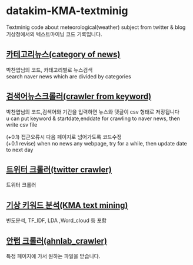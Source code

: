 # datakim-KMA-textminig
Textminig code  about meteorological(weather) subject from twitter &amp;  blog \
기상청에서의 텍스트마이닝 코드 기록입니다.


## [카테고리뉴스(category of news)](https://github.com/kim-taehee/NLP/textmining/blob/master/%EC%B9%B4%ED%85%8C%EA%B3%A0%EB%A6%AC%EB%89%B4%EC%8A%A4.R)
박찬엽님의 코드, 카테고리별로 뉴스검색 \
search naver news which are divided by categories

## [검색어뉴스크롤러(crawler from keyword)](https://github.com/kim-taehee/NLP/textmining/blob/master/%EA%B2%80%EC%83%89%EC%96%B4%EB%89%B4%EC%8A%A4%ED%81%AC%EB%A1%A4%EB%9F%AC.R)
박찬엽님의 코드,검색어와 기간을 입력하면 뉴스와 댓글이 csv 형태로 저장됩니다  \
u can put keyword & startdate,enddate for crawling to naver news, then write csv file

(+0.1) 접근오류시 다음 페이지로 넘어가도록 코드수정 \
(+0.1 revise) when no news any webpage, try for a while, then update date to next day

## [트위터 크롤러(twitter crawler)](https://github.com/kim-taehee/NLP/textmining/blob/master/twitter_crawler.ipynb)
트위터 크롤러

## [기상 키워드 분석(KMA text mining)](https://github.com/kim-taehee/NLP/textmining/blob/master/%ED%8F%AD%EC%97%BC2018.R)
빈도분석, TF_IDF, LDA ,Word_cloud 등 포함

## [안랩 크롤러(ahnlab_crawler)](https://github.com/kim-taehee/NLP/textmining/blob/master/twitter_crawler.ipynb)
특정 페이지에 가서 원하는 파일을 받습니다.
